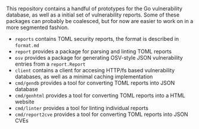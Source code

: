 This repository contains a handful of prototypes for the Go vulnerability database,
as well as a initial set of vulnerability reports. Some of these packages can probably
be coalesced, but for now are easier to work on in a more segmented fashion.

* `reports` contains TOML security reports, the format is described in `format.md`
* `report` provides a package for parsing and linting TOML reports
* `osv` provides a package for generating OSV-style JSON vulnerability entries from a `report.Report`
* `client` contains a client for accesing HTTP/fs based vulnerability databases, as well as a minimal caching implementation
* `cmd/gendb` provides a tool for converting TOML reports into JSON database
* `cmd/genhtml` provides a tool for converting TOML reports into a HTML website
* `cmd/linter` provides a tool for linting individual reports
* `cmd/report2cve` provides a tool for converting TOML reports into JSON CVEs